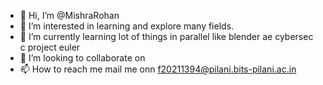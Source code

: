 - 👋 Hi, I’m @MishraRohan
- 👀 I’m interested in learning and explore many fields.
- 🌱 I’m currently learning lot of things in parallel like blender ae cybersec c project euler
- 💞️ I’m looking to collaborate on 
- 📫 How to reach me mail me onn f20211394@pilani.bits-pilani.ac.in

<!---
MishraRohan/MishraRohan is a ✨ special ✨ repository because its `README.md` (this file) appears on your GitHub profile.
You can click the Preview link to take a look at your changes.
--->
